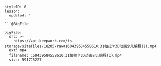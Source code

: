 ```@Lesson
styleID: 0
lesson:
  updated: ''

```

```
```@BigFile

bigFile:
  src: >-
    https://api.keepwork.com/ts-storage/siteFiles/18205/raw#160439584558610.31帕拉卡3D动画少儿编程(1).mp4
  ext: mp4
  filename: 160439584558610.31帕拉卡3D动画少儿编程(1).mp4
  size: 591775227
          
```